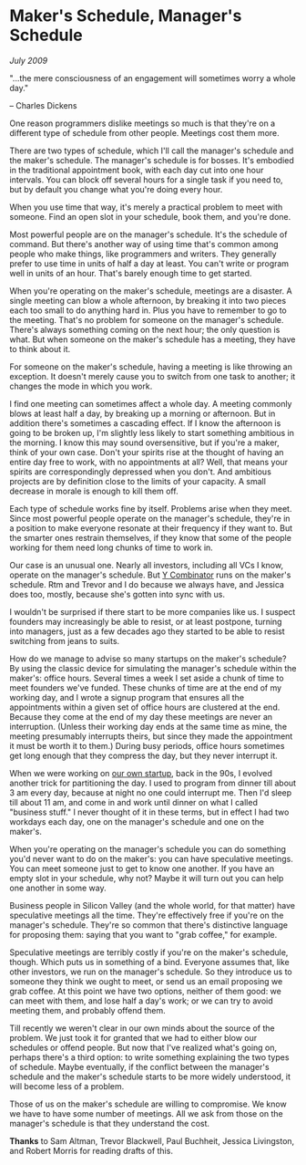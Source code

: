 # Maker's Schedule, Manager's Schedule

_July 2009_

"...the mere consciousness of an engagement will sometimes worry a whole day."

– Charles Dickens

One reason programmers dislike meetings so much is that they're on a different type of schedule from other people. Meetings cost them more.

There are two types of schedule, which I'll call the manager's schedule and the maker's schedule. The manager's schedule is for bosses. It's embodied in the traditional appointment book, with each day cut into one hour intervals. You can block off several hours for a single task if you need to, but by default you change what you're doing every hour.

When you use time that way, it's merely a practical problem to meet with someone. Find an open slot in your schedule, book them, and you're done.

Most powerful people are on the manager's schedule. It's the schedule of command. But there's another way of using time that's common among people who make things, like programmers and writers. They generally prefer to use time in units of half a day at least. You can't write or program well in units of an hour. That's barely enough time to get started.

When you're operating on the maker's schedule, meetings are a disaster. A single meeting can blow a whole afternoon, by breaking it into two pieces each too small to do anything hard in. Plus you have to remember to go to the meeting. That's no problem for someone on the manager's schedule. There's always something coming on the next hour; the only question is what. But when someone on the maker's schedule has a meeting, they have to think about it.

For someone on the maker's schedule, having a meeting is like throwing an exception. It doesn't merely cause you to switch from one task to another; it changes the mode in which you work.

I find one meeting can sometimes affect a whole day. A meeting commonly blows at least half a day, by breaking up a morning or afternoon. But in addition there's sometimes a cascading effect. If I know the afternoon is going to be broken up, I'm slightly less likely to start something ambitious in the morning. I know this may sound oversensitive, but if you're a maker, think of your own case. Don't your spirits rise at the thought of having an entire day free to work, with no appointments at all? Well, that means your spirits are correspondingly depressed when you don't. And ambitious projects are by definition close to the limits of your capacity. A small decrease in morale is enough to kill them off.

Each type of schedule works fine by itself. Problems arise when they meet. Since most powerful people operate on the manager's schedule, they're in a position to make everyone resonate at their frequency if they want to. But the smarter ones restrain themselves, if they know that some of the people working for them need long chunks of time to work in.

Our case is an unusual one. Nearly all investors, including all VCs I know, operate on the manager's schedule. But [Y Combinator](http://ycombinator.com) runs on the maker's schedule. Rtm and Trevor and I do because we always have, and Jessica does too, mostly, because she's gotten into sync with us.

I wouldn't be surprised if there start to be more companies like us. I suspect founders may increasingly be able to resist, or at least postpone, turning into managers, just as a few decades ago they started to be able to resist switching from jeans to suits.

How do we manage to advise so many startups on the maker's schedule? By using the classic device for simulating the manager's schedule within the maker's: office hours. Several times a week I set aside a chunk of time to meet founders we've funded. These chunks of time are at the end of my working day, and I wrote a signup program that ensures all the appointments within a given set of office hours are clustered at the end. Because they come at the end of my day these meetings are never an interruption. (Unless their working day ends at the same time as mine, the meeting presumably interrupts theirs, but since they made the appointment it must be worth it to them.) During busy periods, office hours sometimes get long enough that they compress the day, but they never interrupt it.

When we were working on [our own startup](https://paulgraham.com/start.html), back in the 90s, I evolved another trick for partitioning the day. I used to program from dinner till about 3 am every day, because at night no one could interrupt me. Then I'd sleep till about 11 am, and come in and work until dinner on what I called "business stuff." I never thought of it in these terms, but in effect I had two workdays each day, one on the manager's schedule and one on the maker's.

When you're operating on the manager's schedule you can do something you'd never want to do on the maker's: you can have speculative meetings. You can meet someone just to get to know one another. If you have an empty slot in your schedule, why not? Maybe it will turn out you can help one another in some way.

Business people in Silicon Valley (and the whole world, for that matter) have speculative meetings all the time. They're effectively free if you're on the manager's schedule. They're so common that there's distinctive language for proposing them: saying that you want to "grab coffee," for example.

Speculative meetings are terribly costly if you're on the maker's schedule, though. Which puts us in something of a bind. Everyone assumes that, like other investors, we run on the manager's schedule. So they introduce us to someone they think we ought to meet, or send us an email proposing we grab coffee. At this point we have two options, neither of them good: we can meet with them, and lose half a day's work; or we can try to avoid meeting them, and probably offend them.

Till recently we weren't clear in our own minds about the source of the problem. We just took it for granted that we had to either blow our schedules or offend people. But now that I've realized what's going on, perhaps there's a third option: to write something explaining the two types of schedule. Maybe eventually, if the conflict between the manager's schedule and the maker's schedule starts to be more widely understood, it will become less of a problem.

Those of us on the maker's schedule are willing to compromise. We know we have to have some number of meetings. All we ask from those on the manager's schedule is that they understand the cost.

**Thanks** to Sam Altman, Trevor Blackwell, Paul Buchheit, Jessica Livingston, and Robert Morris for reading drafts of this.